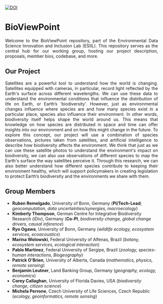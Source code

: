 [![DOI](https://zenodo.org/badge/780493737.svg)](https://zenodo.org/doi/10.5281/zenodo.11167916)

# BioViewPoint
<p align="justify">
  Welcome to the BioViewPoint repository, part of the Environmental Data Science Innovation and Inclusion Lab (ESIIL). This repository serves as the central hub for our working group, hosting our project description, proposals, member bios, codebase, and more.
</p>

## Our Project
<p align="justify">
  Satellites are a powerful tool to understand how the world is changing. Satellites equipped with cameras, in particular, record light reflected by the Earth's surface across different wavelengths. We can use these data to understand the environmental conditions that influence the distribution of life on Earth, or Earth’s 'biodiversity'. However, just as environmental changes influence where species are and how many species exist in a particular place, species also influence their environment. In other words, biodiversity itself helps shape the world around us. This means that knowledge on how species are distributed in space and time can offer insights into our environment and on how this might change in the future. To explore this concept, our project will use a combination of species observations, pictures taken from satellites, and artificial intelligence to describe how biodiversity affects the environment. We think that just as we can use these satellite photos to understand the environment's impact on biodiversity, we can also use observations of different species to map the Earth's surface the way satellites perceive it. Through this research, we can also better understand how different species contribute to keeping their environment healthy, which will support policymakers in creating legislation to protect Earth’s biodiversity and the environments we share with them.
</p>

## Group Members
- **Ruben Remelgado**, University of Bonn, Germany (**PI/Tech-Lead**; *geocomputation, data uncertainties/synergies, macroecology*) 
- **Kimberly Thompson**, German Centre for Integrative Biodiversity Research (iDiv), Germany (**Co-PI**, *biodiversity change, global change drivers, causal inference*)
- **Ryo Ogawa**, University of Bonn, Germany (*wildlife ecology, ecosystem services,  ecoacoustics*)
- **Marina Wolowski**, Federal University of Alfenas, Brazil	(*botany, ecosystem services, ecological interaction*)
- **Pablo Martinez**, Federal University of Sergipe, Brazil	(*zoology, species-human interactions, Biogeography*)
- **Patrick O'Brien**, University of Alberta, Canada (*mathematics, physics, remote sensing*)
- **Benjamin Leutner**, Land Banking Group, Germany (*geography, ecology, economics*)
- **Corey Callaghan**, University of Florida	Davies, USA (*biodiversity change, citizen science*)
- **Michela Perrone**, Czech University of Life Sciences, Czech Republic (*ecology, geoinformatics, remote sensing*)
